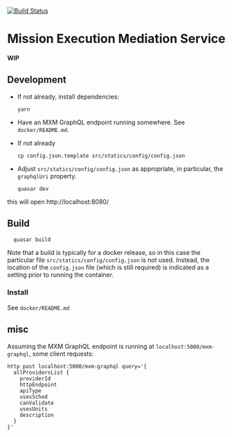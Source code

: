 [![Build Status](https://travis-ci.org/mbari-org/mxm.svg?branch=master)](https://travis-ci.org/mbari-org/mxm)

# Mission Execution Mediation Service

**WIP**

## Development

- If not already, install dependencies:

      yarn

- Have an MXM GraphQL endpoint running somewhere.
  See `docker/README.md`.

- If not already

      cp config.json.template src/statics/config/config.json

- Adjust `src/statics/config/config.json` as appropriate, in particular, the `graphqlUri` property.

      quasar dev

this will open http://localhost:8080/

## Build

      quasar build

Note that a build is typically for a docker release, so in this case the
particular file `src/statics/config/config.json` is not used.
Instead, the location of the `config.json` file (which is still required)
is indicated as a setting prior to running the container.

### Install

See `docker/README.md`

## misc

Assuming the MXM GraphQL endpoint is running at `localhost:5000/mxm-graphql`,
some client requests:

```
http post localhost:5000/mxm-graphql query='{
  allProvidersList {
    providerId
    httpEndpoint
    apiType
    usesSched
    canValidate
    usesUnits
    description
  }
}'
```
